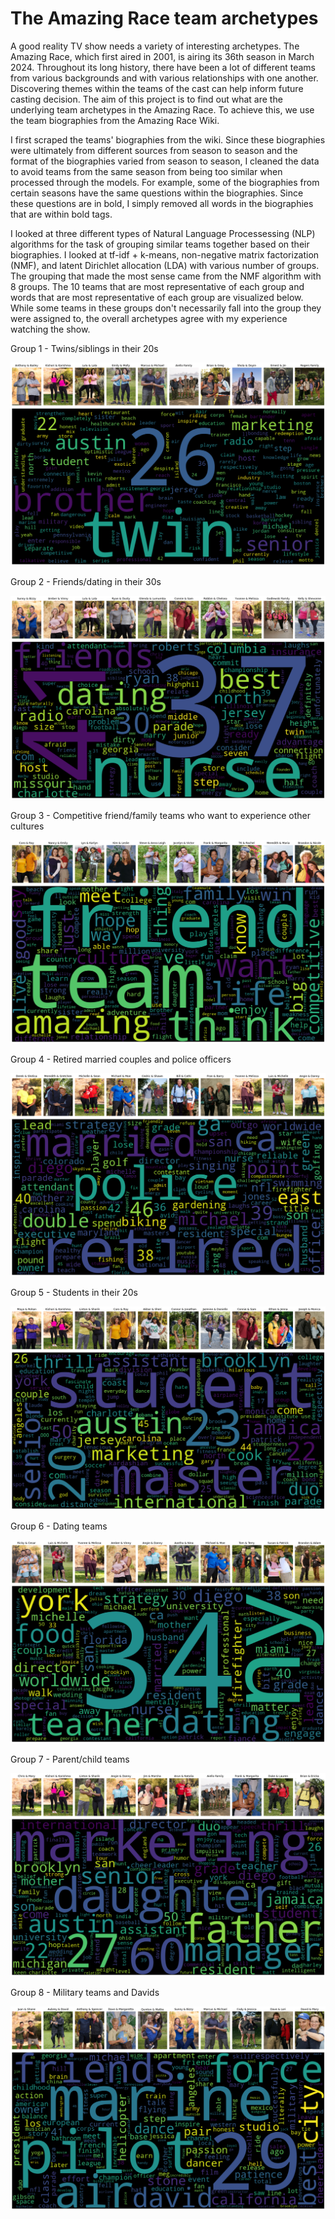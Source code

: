 # The Amazing Race team archetypes

A good reality TV show needs a variety of interesting archetypes. The Amazing Race, which first aired in 2001, is airing its 36th season in March 2024. Throughout its long history, there have been a lot of different teams from various backgrounds and with various relationships with one another. Discovering themes within the teams of the cast can help inform future casting decision. The aim of this project is to find out what are the underlying team archetypes in the Amazing Race. To achieve this, we use the team biographies from the Amazing Race Wiki. 

I first scraped the teams' biographies from the wiki. Since these biographies were ultimately from different sources from season to season and the format of the biographies varied from season to season, I cleaned the data to avoid teams from the same season from being too similar when processed through the models. For example, some of the biographies from certain seasons have the same questions within the biographies. Since these questions are in bold, I simply removed all words in the biographies that are within bold tags. 

I looked at three different types of Natural Language Processessing (NLP) algorithms for the task of grouping similar teams together based on their biographies. I looked at tf-idf + k-means, non-negative matrix factorization (NMF), and latent Dirichlet allocation (LDA) with various number of groups. The grouping that made the most sense came from the NMF algorithm with 8 groups. The 10 teams that are most representative of each group and words that are most representative of each group are visualized below. While some teams in these groups don't necessarily fall into the group they were assigned to, the overall archetypes agree with my experience watching the show.

Group 1 - Twins/siblings in their 20s

![](word%20clouds/cluster%200.png)

Group 2 - Friends/dating in their 30s

![](word%20clouds/cluster%201.png)

Group 3 - Competitive friend/family teams who want to experience other cultures

![](word%20clouds/cluster%202.png)

Group 4 - Retired married couples and police officers

![](word%20clouds/cluster%203.png)

Group 5 - Students in their 20s

![](word%20clouds/cluster%204.png)

Group 6 - Dating teams

![](word%20clouds/cluster%205.png)

Group 7 - Parent/child teams

![](word%20clouds/cluster%206.png)

Group 8 - Military teams and Davids

![](word%20clouds/cluster%207.png)
